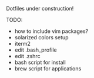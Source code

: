 Dotfiles under construction!

TODO:
- how to include vim packages?
- solarized colors setup
- iterm2
- edit .bash_profile
- edit .zshrc
- bash script for install
- brew script for applications

